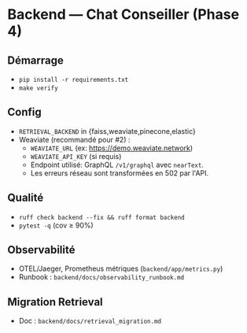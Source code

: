 # Backend — Chat Conseiller (Phase 4)

## Démarrage
- `pip install -r requirements.txt`
- `make verify`

## Config
- `RETRIEVAL_BACKEND` in {faiss,weaviate,pinecone,elastic}
- Weaviate (recommandé pour #2) :
  - `WEAVIATE_URL` (ex: https://demo.weaviate.network)
  - `WEAVIATE_API_KEY` (si requis)
  - Endpoint utilisé: GraphQL `/v1/graphql` avec `nearText`.
  - Les erreurs réseau sont transformées en 502 par l'API.

## Qualité
- `ruff check backend --fix && ruff format backend`
- `pytest -q` (cov ≥ 90%)

## Observabilité
- OTEL/Jaeger, Prometheus métriques (`backend/app/metrics.py`)
- Runbook : `backend/docs/observability_runbook.md`

## Migration Retrieval
- Doc : `backend/docs/retrieval_migration.md`
